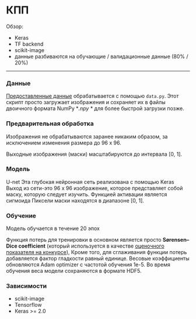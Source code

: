 # КПП

Обзор:
- Keras
- TF backend
- scikit-image
- данные разбиваются на обучающие / валидационные данные (80% / 20%)

---

### Данные

[Предоставленные данные](https://www.kaggle.com/c/ultrasound-nerve-segmentation/data) обрабатывается с помощью ```data.py```.
Этот скрипт просто загружает изображения и сохраняет их в файлы двоичного формата NumPy **.npy* * для более быстрой загрузки позже.

### Предварительная обработка

Изображения не обрабатываются заранее никаким образом, за исключением изменения размера до 96 x 96.

Выходные изображения (маски) масштабируются до интервала \[0, 1\].

### Модель

U-net
Эта глубокая нейронная сеть реализована с помощью Keras
Выход из сети-это 96 x 96 изображение, которое представляет собой маску, которую следует изучить. Функцией активации является сигмоида
Пиксели маски находятся в диапазоне \[0, 1\].

### Обучение

Модель обучается в течение 20 эпох

Функция потерь для тренировки в основном является просто **Sørensen–Dice coefficient**
(который используется в качестве [оценочного показателя на конкурсе](https://www.kaggle.com/c/ultrasound-nerve-segmentation/details/evaluation)),
Кроме того, для сглаживания функции потерь добавляется фактор  гладкости равный единице.
Весовые коэффициенты обновляются Adam optimizer с частотой обучения 1e-5. Во время обучения веса модели сохраняются в формате HDF5.

### Зависимости

* scikit-image
* Tensorflow
* Кеras >= 2.0